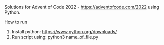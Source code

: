 Solutions for Advent of Code 2022 - https://adventofcode.com/2022 using Python.

How to run
1. Install python: https://www.python.org/downloads/
2. Run script using: python3 name_of_file.py

